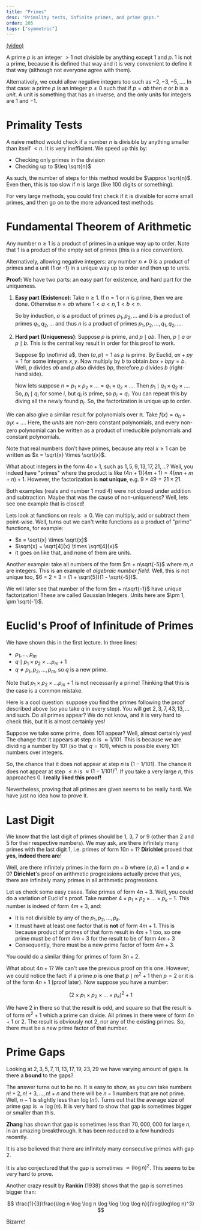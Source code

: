 ```yaml
---
title: "Primes"
desc: "Primality tests, infinite primes, and prime gaps."
order: 205
tags: ["symmetric"]
---
```


[(video)](https://www.youtube.com/watch?v=VRrP4US7idg)

A prime $p$ is an integer $> 1$ not divisible by anything except $1$ and $p$. 1 is not a prime, because it is defined that way and it is very convenient to define it that way (although not everyone agree with them).

Alternatively, we could allow negative integers too such as $-2, -3, -5, \ldots$. In that case: a prime $p$ is an integer $p \ne 0$ such that if $p = ab$ then $a$ or $b$ is a _unit_. A unit is something that has an inverse, and the only units for integers are $1$ and $-1$.

# Primality Tests

A naïve method would check if a number $n$ is divisible by anything smaller than itself $< n$. It is very inefficient. We speed up this by:

- Checking only primes in the division
- Checking up to $\leq \sqrt{n}$

As such, the number of steps for this method would be $\approx \sqrt{n}$. Even then, this is too slow if $n$ is large (like 100 digits or something).

For very large methods, you could first check if it is divisible for some small primes, and then go on to the more advanced test methods.

# Fundamental Theorem of Arithmetic

Any number $n \geq 1$ is a product of primes in a unique way up to order. Note that $1$ is a product of the empty set of primes (this is a nice convention).

Alternatively, allowing negative integers: any number $n \ne 0$ is a product of primes and a unit (1 or -1) in a unique way up to order and then up to units.

**Proof:** We have two parts: an easy part for existence, and hard part for the uniqueness.

1. **Easy part (Existence)**: Take $n \geq 1$. If $n=1$ or $n$ is prime, then we are done. Otherwise $n = ab$ where $1 < a < n, 1 < b < n$.

   So by induction, $a$ is a product of primes $p_1, p_2, \ldots$ and $b$ is a product of primes $q_1, q_2, \ldots$ and thus $n$ is a product of primes $p_1, p_2, \ldots, q_1, q_2, \ldots$.

2. **Hard part (Uniqueness)**: Suppose $p$ is prime, and $p \mid ab$. Then, $p \mid a$ or $p \mid b$. This is the central key result in order for this proof to work.

   Suppose $p \not\mid a$, then $(a,p) = 1$ as $p$ is prime. By Euclid, $ax + py = 1$ for some integers $x,y$. Now multiply by $b$ to obtain $bax + bpy = b$. Well, $p$ divides $ab$ and $p$ also divides $bp$, therefore $p$ divides $b$ (right-hand side).

   Now lets suppose $n = p_1\times p_2\times \ldots=q_1 \times q_2 \times \ldots$. Then $p_1 \mid q_1 \times q_2 \times \ldots$. So, $p_i \mid q_i$ for some $i$, but $q_i$ is prime, so $p_i = q_i$. You can repeat this by diving all the newly found $p_i$. So, the factorization is unique up to order.

We can also give a similar result for polynomials over $\mathbb{R}$. Take $f(x) = a_0 + a_1 x + \ldots$. Here, the _units_ are non-zero constant polynomials, and every non-zero polynomial can be written as a product of irreducible polynomials and constant polynomials.

Note that real numbers don’t have primes, because any real $x \geq 1$ can be written as $x = \sqrt{x} \times \sqrt{x}$.

What about integers in the form $4n+1$, such as $1, 5, 9, 13, 17, 21, \ldots$? Well, you indeed have "primes" where the product is like $(4n+1)(4m+1) = 4(mn+m+n)+1$. However, the factorization is **not unique**, e.g. $9 \times 49 = 21 \times 21$.

Both examples (reals and number 1 mod 4) were not closed under addition and subtraction. Maybe that was the cause of non-uniqueness? Well, lets see one example that is closed!

Lets look at functions on reals $\geq 0$. We can multiply, add or subtract them point-wise. Well, turns out we can't write functions as a product of "prime" functions, for example:

- $x = \sqrt{x} \times \sqrt{x}$
- $\sqrt{x} = \sqrt[4]{x} \times \sqrt[4]{x}$
- it goes on like that, and none of them are units.

Another example: take all numbers of the form $m + n\sqrt{-5}$ where $m,n$ are integers. This is an example of _algebraic number field_. Well, this is not unique too, $6 = 2 + 3 = (1 + \sqrt{5})(1 - \sqrt{-5})$.

We will later see that number of the form $m + n\sqrt{-1}$ have unique factorization! These are called Gaussian Integers. Units here are $\pm 1, \pm \sqrt{-1}$.

# Euclid's Proof of Infinitude of Primes

We have shown this in the first lecture. In three lines:

- $p_1, \ldots, p_m$
- $q \mid p_1 \times p_2 \times \ldots p_m + 1$
- $q \ne p_1, p_2, \ldots, p_m$, so $q$ is a new prime.

Note that $p_1 \times p_2 \times \ldots p_m + 1$ is not necessarily a prime! Thinking that this is the case is a common mistake.

Here is a cool question: suppose you find the primes following the proof described above (so you take $q$ in every step). You will get $2, 3, 7, 43, 13, \ldots$ and such. Do all primes appear?
We do not know, and it is very hard to check this, but it is almost certainly yes!

Suppose we take some prime, does 101 appear? Well, almost certainly yes! The change that it appears at step $n$ is $\approx 1/101$. This is because we are dividing a number by 101 (so that $q=101$), which is possible every 101 numbers over integers.

So, the chance that it does not appear at step $n$ is $(1 - 1/101)$. The chance it does not appear at step $\leq n$ is $\approx (1-1/101)^n$. If you take a very large $n$, this approaches 0. **I really liked this proof!**

Nevertheless, proving that all primes are given seems to be really hard. We have just no idea how to prove it.

# Last Digit

We know that the last digit of primes should be 1, 3, 7 or 9 (other than 2 and 5 for their respective numbers). We may ask, are there infinitely many primes with the last digit 1, i.e. primes of form $10n+1$? **Dirichlet** proved that **yes, indeed there are**!

Well, are there infinitely primes in the form $an + b$ where $(a,b)=1$ and $a\ne 0$? **Dirichlet**'s proof on arithmetic progressions actually prove that yes, there are infinitely many primes in all arithmetic progressions.

Let us check some easy cases. Take primes of form $4n+3$. Well, you could do a variation of Euclid's proof. Take number $4\times p_1 \times p_2 \times \ldots \times p_k - 1$. This number is indeed of form $4m+3$, and:

- It is not divisible by any of the $p_1, p_2, \ldots, p_k$.
- It must have at least one factor that is **not** of form $4m+1$. This is because product of primes of that form result in $4m+1$ too, so one prime must be of form $4m+3$ for the result to be of form $4m+3$
- Consequently, there must be a new prime factor of form $4m+3$.

You could do a similar thing for primes of form $3n+2$.

What about $4n+1$? We can't use the previous proof on this one. However, we could notice the fact: if a prime $p$ is one that $p \mid m^2 +1$ then $p = 2$ or it is of the form $4n+1$ (proof later). Now suppose you have a number:

$$
(2\times p_1\times p_2\times \ldots\times p_k)^2 + 1
$$

We have 2 in there so that the result is odd, and square so that the result is of form $m^2+1$ which a prime can divide. All primes in there were of form $4n+1$ or $2$. The result is obviously not 2, nor any of the existing primes. So, there must be a new prime factor of that number.

# Prime Gaps

Looking at $2 ,3, 5, 7, 11, 13, 17, 19, 23, 29$ we have varying amount of gaps. Is there a **bound** to the gaps?

The answer turns out to be no. It is easy to show, as you can take numbers $n! + 2, n! + 3, \ldots, n! + n$ and there will be $n-1$ numbers that are not prime. Well, $n-1$ is slightly less than $\log (n!)$. Turns out that the average size of prime gap is $\approx \log (n)$. It is very hard to show that gap is sometimes bigger or smaller than this.

**Zhang** has shown that gap is sometimes less than $70,000,000$ for large $n$, in an amazing breakthrough. It has been reduced to a few hundreds recently.

It is also believed that there are infinitely many consecutive primes with gap 2.

It is also conjectured that the gap is sometimes $\approx (\log n)^2$. This seems to be very hard to prove.

Another crazy result by **Rankin** (1938) shows that the gap is sometimes bigger than:

$$
\frac{1}{3}\frac{\log n \log \log n \log \log \log \log n}{(\log\log\log n)^3}
$$

Bizarre!
